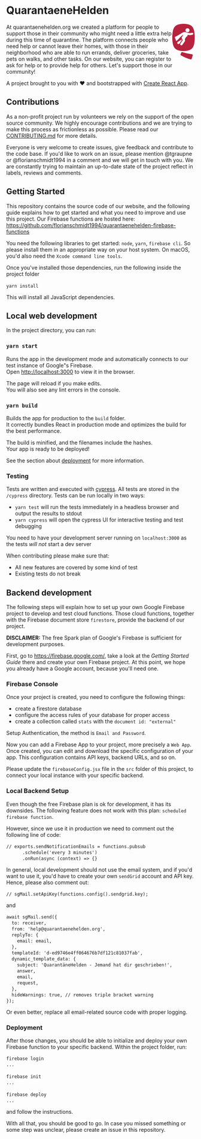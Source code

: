 # QuarantaeneHelden
<img src="qhero_icon.png" align="right" width="60"/>
At quarantaenehelden.org we created a platform for people to support those in their community who might need a little extra help during this time of quarantine. The platform connects people who need help or cannot leave their homes, with those in their neighborhood who are able to run errands, deliver groceries, take pets on walks, and other tasks. On our website, you can register to ask for help or to provide help for others. Let's support those in our community!

A project brought to you with :heart: and bootstrapped with [Create React App](https://github.com/facebook/create-react-app).

## Contributions

As a non-profit project run by volunteers we rely on the support of the open source community. We highly encourage 
contributions and we are trying to make this process as frictionless as possible. Please read our [CONTRIBUTING.md](CONTRIBUTING.md) for 
more details.

Everyone is very welcome to create issues, give feedback and contribute to the code base. If you'd like to work on an issue, please mention @tgraupne or @florianschmidt1994 in a comment and we will get in touch with you. We are constantly trying to maintain an up-to-date state of the project reflect in labels, reviews and comments.

## Getting Started

This repository contains the source code of our website, and the following guide explains how to get started and what you need to improve and use this project. Our Firebase functions are hosted here: https://github.com/florianschmidt1994/quarantaenehelden-firebase-functions

You need the following libraries to get started: `node`, `yarn`, `firebase cli`. So please install them in an appropriate way on your host system. On macOS, you'd also need the `Xcode command line tools`.

Once you've installed those dependencies, run the following inside the project folder

`yarn install`

This will install all JavaScript dependencies.

## Local web development

In the project directory, you can run:

### `yarn start`

Runs the app in the development mode and automatically connects to our test instance of Google"s Firebase.<br />
Open [http://localhost:3000](http://localhost:3000) to view it in the browser.

The page will reload if you make edits.<br />
You will also see any lint errors in the console.

### `yarn build`

Builds the app for production to the `build` folder.<br />
It correctly bundles React in production mode and optimizes the build for the best performance.

The build is minified, and the filenames include the hashes.<br />
Your app is ready to be deployed!

See the section about [deployment](https://facebook.github.io/create-react-app/docs/deployment) for more information.

### Testing
Tests are written and executed with [cypress](https://www.cypress.io). All tests are stored in the `/cypress` directory. 
Tests can be run locally in two ways:
- `yarn test` will run the tests immediately in a headless browser and output the results to stdout
- `yarn cypress` will open the cypress UI for interactive testing and test debugging

You need to have your development server running on `localhost:3000` as the tests *will not* start a dev server

When contributing 
please make sure that:

- All new features are covered by some kind of test
- Existing tests do not break

## Backend development

The following steps will explain how to set up your own Google Firebase project to develop and test cloud functions. Those cloud functions, together with the Firebase document store `firestore`, provide the backend of our project.

**DISCLAIMER:** The free Spark plan of Google's Firebase is sufficient for development purposes.

First, go to https://firebase.google.com/, take a look at the *Getting Started Guide* there and create your own Firebase project. At this point, we hope you already have a Google account, because you'll need one.

### Firebase Console

Once your project is created, you need to configure the following things:

- create a firestore database
- configure the access rules of your database for proper access
- create a collection called `stats` with the `document id: "external"`

Setup Authentication, the method is `Email and Password`.

Now you can add a Firebase App to your project, more precisely a `Web App`. Once created, you can edit and download the specific configuration of your app. This configuration contains API keys, backend URLs, and so on.

Please update the `firebaseConfig.jsx` file in the `src` folder of this project, to connect your local instance with your specific backend.

### Local Backend Setup

Even though the free Firebase plan is ok for development, it has its downsides. The following feature does not work with this plan: `scheduled firebase function`. 

However, since we use it in production we need to comment out the following line of code:

```JSX
// exports.sendNotificationEmails = functions.pubsub
      .schedule('every 3 minutes')
      .onRun(async (context) => {}
```

In general, local development should not use the email system, and if you'd want to use it, you'd have to create your own `sendGrid` account and API key. Hence, please also comment out:

```JSX
// sgMail.setApiKey(functions.config().sendgrid.key);
```

and 

```JSX
await sgMail.send({
  to: receiver,
  from: 'help@quarantaenehelden.org',
  replyTo: {
    email: email,
  },
  templateId: 'd-ed9746e4ff064676b7df121c81037fab',
  dynamic_template_data: {
    subject: 'QuarantäneHelden - Jemand hat dir geschrieben!',
    answer,
    email,
    request,
  },
  hideWarnings: true, // removes triple bracket warning
});
```

Or even better, replace all email-related source code with proper logging.

### Deployment

After those changes, you should be able to initialize and deploy your own Firebase function to your specific backend. Within the project folder, run:

```console
firebase login
...

firebase init
...

firebase deploy
...
```

and follow the instructions.

With all that, you should be good to go. In case you missed something or some step was unclear, please create an issue in this repository.
